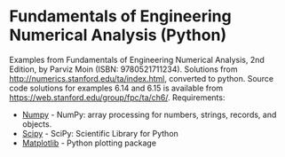 # Fundamentals of Engineering Numerical Analysis (Python)
Examples from Fundamentals of Engineering Numerical Analysis, 2nd Edition, by Parviz Moin (ISBN: 9780521711234). Solutions from http://numerics.stanford.edu/ta/index.html, converted to python. Source code solutions for examples 6.14 and 6.15 is available from https://web.stanford.edu/group/fpc/ta/ch6/. Requirements:
* [Numpy](http://www.numpy.org/) - NumPy: array processing for numbers, strings, records, and objects.
* [Scipy](https://www.scipy.org/) - SciPy: Scientific Library for Python
* [Matplotlib](http://matplotlib.org/) - Python plotting package
